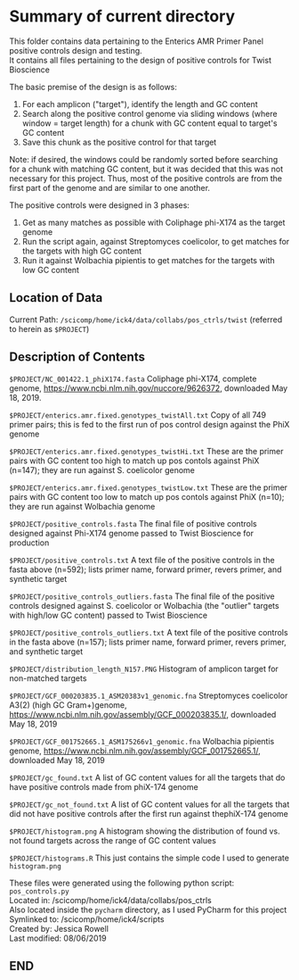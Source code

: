 # Summary of current directory

This folder contains data pertaining to the Enterics AMR Primer Panel positive controls design and testing.  
It contains all files pertaining to the design of positive controls for Twist Bioscience  

The basic premise of the design is as follows:  
 1. For each amplicon ("target"), identify the length and GC content
 2. Search along the positive control genome via sliding windows (where window = target length) for a chunk with GC content equal to target's GC content
 3. Save this chunk as the positive control for that target

Note: if desired, the windows could be randomly sorted before searching for a chunk with matching GC content, but it was decided that this was not necessary for this project.  Thus, most of the positive controls are from the first part of the genome and are similar to one another.  

The positive controls were designed in 3 phases: 
 1. Get as many matches as possible with Coliphage phi-X174 as the target genome 
 2. Run the script again, against Streptomyces coelicolor, to get matches for the targets with high GC content
 3. Run it against Wolbachia pipientis to get matches for the targets with low GC content

## Location of Data

Current Path: `/scicomp/home/ick4/data/collabs/pos_ctrls/twist`  (referred to herein as `$PROJECT`)


## Description of Contents

`$PROJECT/NC_001422.1_phiX174.fasta`
Coliphage phi-X174, complete genome, https://www.ncbi.nlm.nih.gov/nuccore/9626372, downloaded May 18, 2019.

`$PROJECT/enterics.amr.fixed.genotypes_twistAll.txt`
Copy of all 749 primer pairs; this is fed to the first run of pos control design against the PhiX genome

`$PROJECT/enterics.amr.fixed.genotypes_twistHi.txt`
These are the primer pairs with GC content too high to match up pos contols against PhiX (n=147); they are run against S. coelicolor genome

`$PROJECT/enterics.amr.fixed.genotypes_twistLow.txt`
These are the primer pairs with GC content too low to match up pos contols against PhiX (n=10); they are run against Wolbachia genome

`$PROJECT/positive_controls.fasta`
The final file of positive controls designed against Phi-X174 genome passed to Twist Bioscience for production

`$PROJECT/positive_controls.txt`
A text file of the positive controls in the fasta above (n=592); lists primer name, forward primer, revers primer, and synthetic target 

`$PROJECT/positive_controls_outliers.fasta`
The final file of the positive controls designed against S. coelicolor or Wolbachia (the "outlier" targets with high/low GC content) passed to Twist Bioscience

`$PROJECT/positive_controls_outliers.txt`
A text file of the positive controls in the fasta above (n=157); lists primer name, forward primer, revers primer, and synthetic target

`$PROJECT/distribution_length_N157.PNG`
Histogram of amplicon target for non-matched targets

`$PROJECT/GCF_000203835.1_ASM20383v1_genomic.fna`
Streptomyces coelicolor A3(2) (high GC Gram+)genome, https://www.ncbi.nlm.nih.gov/assembly/GCF_000203835.1/, downloaded May 18, 2019

`$PROJECT/GCF_001752665.1_ASM175266v1_genomic.fna`
Wolbachia pipientis genome, https://www.ncbi.nlm.nih.gov/assembly/GCF_001752665.1/, downloaded May 18, 2019

`$PROJECT/gc_found.txt`
A list of GC content values for all the targets that do have positive controls made from phiX-174 genome

`$PROJECT/gc_not_found.txt`
A list of GC content values for all the targets that did not have positive controls after the first run against thephiX-174 genome

`$PROJECT/histogram.png`
A histogram showing the distribution of found vs. not found targets across the range of GC content values

`$PROJECT/histograms.R`
This just contains the simple code I used to generate `histogram.png` 

	
These files were generated using the following python script:  
`pos_controls.py`  
Located in: /scicomp/home/ick4/data/collabs/pos_ctrls  
Also located inside the `pycharm` directory, as I used PyCharm for this project  
Symlinked to: /scicomp/home/ick4/scripts  
Created by: Jessica Rowell  
Last modified: 08/06/2019  


## END
		
